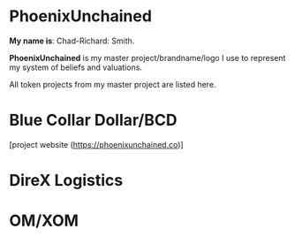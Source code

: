 # PhoenixUnchained
**My name is**: Chad-Richard: Smith.

**PhoenixUnchained** is my master project/brandname/logo I use to represent my system of beliefs and valuations.

All token projects from my master project are listed here.
# Blue Collar Dollar/BCD
[project website (https://phoenixunchained.co)]


# DireX Logistics
# OM/XOM
